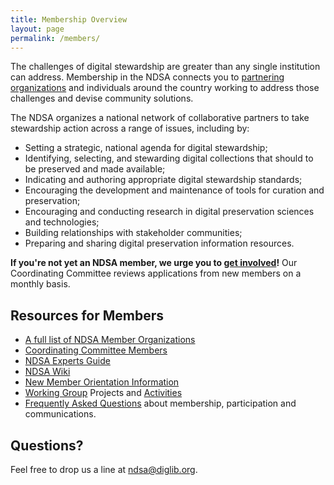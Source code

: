 ```yaml
---
title: Membership Overview
layout: page
permalink: /members/
---
```


The challenges of digital stewardship are greater than any single institution can address. Membership in the NDSA connects you to [partnering organizations](/members-list/) and individuals around the country working to address those challenges and devise community solutions.

The NDSA organizes a national network of collaborative partners to take stewardship action across a range of issues, including by:

- Setting a strategic, national agenda for digital stewardship;
- Identifying, selecting, and stewarding digital collections that should to be preserved and made available;
- Indicating and authoring appropriate digital stewardship standards;
- Encouraging the development and maintenance of tools for curation and preservation;
- Encouraging and conducting research in digital preservation sciences and technologies;
- Building relationships with stakeholder communities;
- Preparing and sharing digital preservation information resources.

**If you're not yet an NDSA member, we urge you to [get involved](/get-involved/)!** Our Coordinating Committee reviews applications from new members on a monthly basis.

## Resources for Members
- [A full list of NDSA Member Organizations](/members-list/)
- [Coordinating Committee Members](/leadership/)
- [NDSA Experts Guide](/experts-guide/)
- [NDSA Wiki](https://wiki.diglib.org/NDSA:Main_Page)
- [New Member Orientation Information](/new-members/)
- [Working Group](/working-groups) Projects and [Activities](/activities/)
- [Frequently Asked Questions](/faq/) about membership, participation and communications.

## Questions?
Feel free to drop us a line at <ndsa@diglib.org>.
